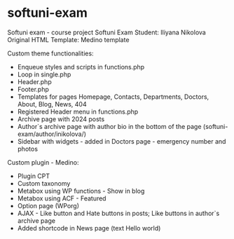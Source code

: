 # softuni-exam
Softuni exam - course project
Softuni Exam
Student: Iliyana Nikolova
Original HTML Template: Medino template

Custom theme functionalities:
- Enqueue styles and scripts in functions.php
- Loop in single.php
- Header.php
- Footer.php
- Templates for pages Homepage, Contacts, Departments, Doctors, About, Blog, News, 404
- Registered Header menu in functions.php
- Archive page with 2024 posts
- Author`s archive page with author bio in the bottom of the page (softuni-exam/author/inikolova/)
- Sidebar with widgets - added in Doctors page - emergency number and photos


Custom plugin - Medino:
- Plugin CPT 
- Custom taxonomy 
- Metabox using WP functions - Show in blog
- Metabox using ACF - Featured
- Option page (WPorg)
- AJAX - Like button and Hate buttons in posts; Like buttons in author`s archive page
- Added shortcode in News page (text Hello world)
